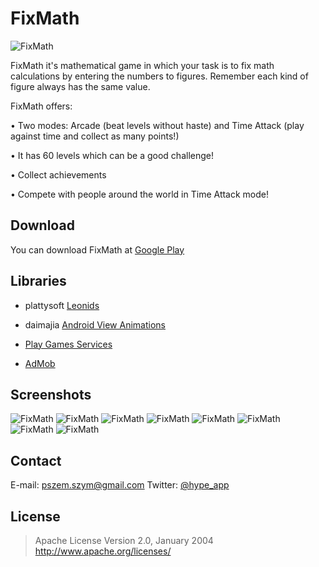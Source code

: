 # FixMath
![FixMath](https://s31.postimg.org/d1p9wey9n/fix_Math_Banner.png)


FixMath it's mathematical game in which your task is to fix math calculations by entering the numbers to figures. Remember each kind of figure always has the same value.

FixMath offers:

• Two modes: Arcade (beat levels without haste) and Time Attack (play against time and collect as many points!)
 
• It has 60 levels which can be a good challenge!

• Collect achievements

• Compete with people around the world in Time Attack mode!

## Download

You can download FixMath at [Google Play](https://play.google.com/store/apps/details?id=pl.hypeapp.fixmath)

## Libraries

- plattysoft [Leonids](https://github.com/plattysoft/Leonids)

- daimajia [Android View Animations](https://github.com/daimajia/AndroidViewAnimations)

- [Play Games Services](https://developers.google.com/games/services/)

- [AdMob](http://www.google.pl/admob)

## Screenshots

![FixMath](https://lh3.googleusercontent.com/nCj-P5OOb4D_fNSNO0ZGTelueSkngwqYCoKrUhBdqN6PqLxAZauvdv4KZEn9K_W3YuE=h310)
![FixMath](https://lh3.googleusercontent.com/TEOUnZZ3zWOyzdtj7Whd-ZDFFx2YyWKfb1FY91SoNyoMQspZcHZL07qj9sAmKQS0qVw=h310)
![FixMath](https://lh3.googleusercontent.com/zFQcwljT6b1tU7K9KZft1bZ05TShIDfps9g6iXJ8n9VkLl1N167SKdxBUNdHVrpCN6c=h310)
![FixMath](https://lh3.googleusercontent.com/hMZSqDpUpGc2-ZF0OQ9wREg3Gk4ULe6uAoG6y70QTGxuUMfBeJZArfmq7ImI4bJjJi0=h310)
![FixMath](https://lh3.googleusercontent.com/yHVv5NhtHfGl-5guzW0cNcokpADkxCKHuM2NzUE0Kd3Iwb3kndsOT_TgvhwqwuKNVQ=h310)
![FixMath](https://lh3.googleusercontent.com/zC1fm-_DRNeZ0ymGVyoMYmD2aweOotpd1MZZe_eSQbDOWIuRaLYL7O4Ql4Kx9VYXURA=h310)
![FixMath](https://lh3.googleusercontent.com/ttzbGo8VTYRlVlQ_1ASM3PHLOyZ7NdgS9W0MwFlsHEPJN63_1L0CdsiUxaXMX0o79ZA=h310)
![FixMath](https://lh3.googleusercontent.com/g-D7w1EKBdZbNZE6Bun92_QmykwCHcC25PWQTswhh36-ziTxjbutG3jOVydlKWJW1Gxi=h310)

## Contact 

E-mail: pszem.szym@gmail.com Twitter: [@hype_app](https://twitter.com/hype_app)

## License 

>Apache License
>Version 2.0, January 2004
>http://www.apache.org/licenses/
